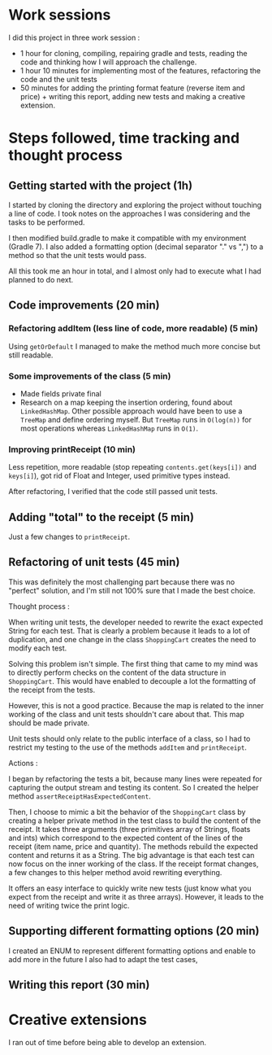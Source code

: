 # Work sessions

I did this project in three work session :
- 1 hour for cloning, compiling, repairing gradle and tests, reading the code and thinking how I will approach the challenge.
- 1 hour 10 minutes for implementing most of the features, refactoring the code and the unit tests
- 50 minutes for adding the printing format feature (reverse item and price) + writing this report, adding new tests and making a creative extension.

# Steps followed, time tracking and thought process

## Getting started with the project (1h)

I started by cloning the directory and exploring the project without touching a line of code. I took notes on the approaches I was considering and the tasks to be performed.

I then modified build.gradle to make it compatible with my environment (Gradle 7).
I also added a formatting option (decimal separator "." vs ",") to a method so that the unit tests would pass.

All this took me an hour in total, and I almost only had to execute what I had planned to do next.

## Code improvements (20 min)
### Refactoring addItem (less line of code, more readable) (5 min)
Using `getOrDefault` I managed to make the method much more concise but still readable.
### Some improvements of the class (5 min)
- Made fields private final
- Research on a map keeping the insertion ordering, found about `LinkedHashMap`.
Other possible approach would have been to use a `TreeMap` and define ordering myself. But `TreeMap` runs in `O(log(n))` for most operations whereas `LinkedHashMap` runs in `O(1)`.

### Improving printReceipt (10 min)
Less repetition, more readable (stop repeating `contents.get(keys[i])` and `keys[i]`), got rid of Float and Integer, used primitive types instead.


After refactoring, I verified that the code still passed unit tests.

## Adding "total" to the receipt (5 min)
Just a few changes to `printReceipt`.

## Refactoring of unit tests (45 min)
This was definitely the most challenging part because there was no "perfect" solution, and I'm still not 100% sure that I made the best choice.

Thought process :

When writing unit tests, the developer needed to rewrite the exact expected String for each test.
That is clearly a problem because it leads to a lot of duplication, and one change in the class `ShoppingCart` creates the need to modify each test.

Solving this problem isn't simple. The first thing that came to my mind was to directly perform checks on the content of the data structure in `ShoppingCart`.
This would have enabled to decouple a lot the formatting of the receipt from the tests.

However, this is not a good practice. Because the map is related to the inner working of the class and unit tests shouldn't care about that. This map should be made private.

Unit tests should only relate to the public interface of a class, so I had to restrict my testing to the use of the methods `addItem` and `printReceipt`.

Actions : 

I began by refactoring the tests a bit, because many lines were repeated for capturing the output stream and testing its content.
So I created the helper method `assertReceiptHasExpectedContent`.

Then, I choose to mimic a bit the behavior of the `ShoppingCart` class by creating a helper private method in the test class to build the content of the receipt.
It takes three arguments (three primitives array of Strings, floats and ints) which correspond to the expected content of the lines of the receipt (item name, price and quantity).
The methods rebuild the expected content and returns it as a String. 
The big advantage is that each test can now focus on the inner working of the class. If the receipt format changes, a few changes to this helper method avoid rewriting everything.

It offers an easy interface to quickly write new tests (just know what you expect from the receipt and write it as three arrays).
However, it leads to the need of writing twice the print logic.

## Supporting different formatting options (20 min)
I created an ENUM to represent different formatting options and enable to add more in the future
I also had to adapt the test cases,

## Writing this report (30 min)

# Creative extensions
I ran out of time before being able to develop an extension.




